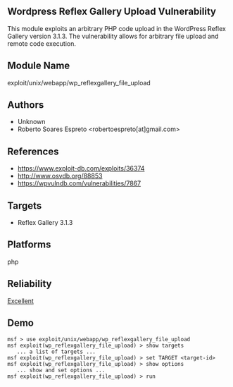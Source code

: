 ## Wordpress Reflex Gallery Upload Vulnerability

This module exploits an arbitrary PHP code upload in the 
WordPress Reflex Gallery version 3.1.3. The vulnerability 
allows for arbitrary file upload and remote code execution.


## Module Name
exploit/unix/webapp/wp_reflexgallery_file_upload

## Authors
* Unknown
* Roberto Soares Espreto <robertoespreto[at]gmail.com>


## References
* https://www.exploit-db.com/exploits/36374
* http://www.osvdb.org/88853
* https://wpvulndb.com/vulnerabilities/7867



## Targets
* Reflex Gallery 3.1.3


## Platforms
php

## Reliability
[Excellent](https://github.com/rapid7/metasploit-framework/wiki/Exploit-Ranking)

## Demo

```
msf > use exploit/unix/webapp/wp_reflexgallery_file_upload
msf exploit(wp_reflexgallery_file_upload) > show targets
   ... a list of targets ...
msf exploit(wp_reflexgallery_file_upload) > set TARGET <target-id>
msf exploit(wp_reflexgallery_file_upload) > show options
   ... show and set options ...
msf exploit(wp_reflexgallery_file_upload) > run
```
    
    